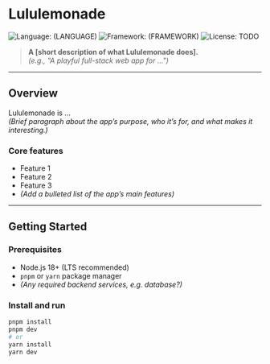 # Lululemonade

![Language: (LANGUAGE)](https://img.shields.io/badge/language-TODO-lightgrey)
![Framework: (FRAMEWORK)](https://img.shields.io/badge/framework-TODO-lightgrey)
![License: TODO](https://img.shields.io/badge/license-TODO-blue)

> **A [short description of what Lululemonade does].**  
> *(e.g., "A playful full-stack web app for ...")*

---

<!-- Optionally add an app screenshot if available -->
<!-- ![Lululemonade app screenshot](./public/images/app-screenshot.png "Lululemonade main UI") -->

## Overview

Lululemonade is ...  
*(Brief paragraph about the app’s purpose, who it’s for, and what makes it interesting.)*

### Core features

- Feature 1
- Feature 2
- Feature 3
- *(Add a bulleted list of the app’s main features)*

---

## Getting Started

### Prerequisites

- Node.js 18+ (LTS recommended)
- `pnpm` or `yarn` package manager
- *(Any required backend services, e.g. database?)*

### Install and run

```sh
pnpm install
pnpm dev
# or
yarn install
yarn dev

